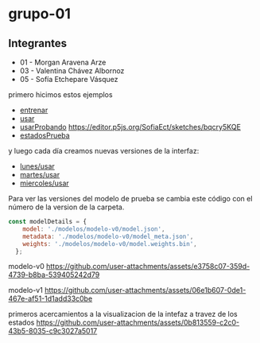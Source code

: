 # grupo-01

## Integrantes

* 01 - Morgan Aravena Arze
* 03 - Valentina Chávez Albornoz
* 05 - Sofía Etchepare Vásquez

primero hicimos estos ejemplos

* [entrenar](./entrenar/)
* [usar](./usar/)
* [usarProbando](./usarProbando/)  <https://editor.p5js.org/SofiaEct/sketches/bqcry5KQE>
* [estadosPrueba](./estadosPrueba/)

y luego cada día creamos nuevas versiones de la interfaz:

* [lunes/usar](./lunes/usar/)
* [martes/usar](./martes/usar/)
* [miercoles/usar](./miercoles/usar/)

Para ver las versiones del modelo de prueba se cambia este código con el número de la version de la carpeta.

```javascript
const modelDetails = {
    model: './modelos/modelo-v0/model.json',
    metadata: './modelos/modelo-v0/model_meta.json',
    weights: './modelos/modelo-v0/model.weights.bin',
  };
```

modelo-v0
<https://github.com/user-attachments/assets/e3758c07-359d-4739-b8ba-539405242d79>

modelo-v1
<https://github.com/user-attachments/assets/06e1b607-0de1-467e-af51-1d1add33c0be>

primeros acercamientos a la visualizacion de la intefaz a travez de los estados
<https://github.com/user-attachments/assets/0b813559-c2c0-43b5-8035-c9c3027a5017>
